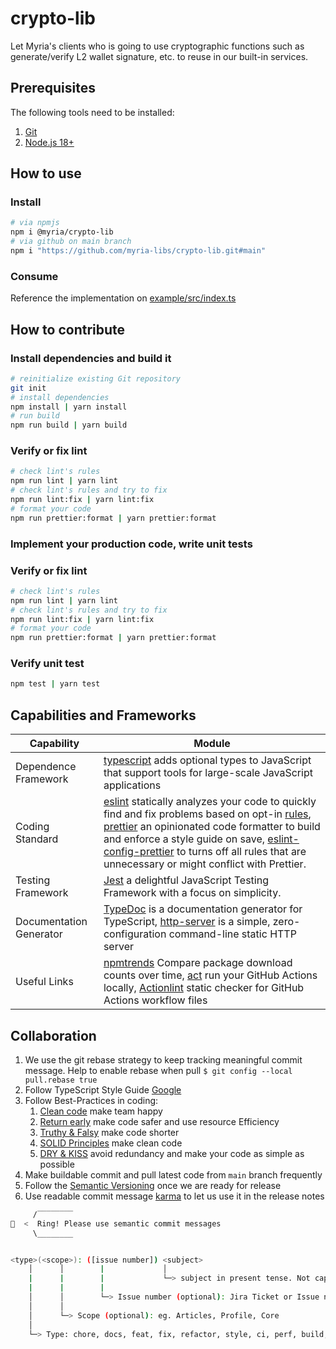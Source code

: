 # crypto-lib

Let Myria's clients who is going to use cryptographic functions such as generate/verify L2 wallet signature, etc. to reuse in our built-in services.

## Prerequisites

The following tools need to be installed:

1. [Git](http://git-scm.com/)
2. [Node.js 18+](http://nodejs.org/)

## How to use

### Install

```bash
# via npmjs
npm i @myria/crypto-lib
# via github on main branch
npm i "https://github.com/myria-libs/crypto-lib.git#main"
```

### Consume

Reference the implementation on [example/src/index.ts](example/src/index.ts)

## How to contribute

### Install dependencies and build it

```bash
# reinitialize existing Git repository
git init
# install dependencies
npm install | yarn install
# run build
npm run build | yarn build
```

### Verify or fix lint

```bash
# check lint's rules
npm run lint | yarn lint
# check lint's rules and try to fix
npm run lint:fix | yarn lint:fix
# format your code
npm run prettier:format | yarn prettier:format
```

### Implement your production code, write unit tests

### Verify or fix lint

```bash
# check lint's rules
npm run lint | yarn lint
# check lint's rules and try to fix
npm run lint:fix | yarn lint:fix
# format your code
npm run prettier:format | yarn prettier:format
```

### Verify unit test

```bash
npm test | yarn test
```

## Capabilities and Frameworks

| Capability           | Module                                                                                                                                                                                                                                                                                                                                                                                                                                    |
| -------------------- | ----------------------------------------------------------------------------------------------------------------------------------------------------------------------------------------------------------------------------------------------------------------------------------------------------------------------------------------------------------------------------------------------------------------------------------------- |
| Dependence Framework | [typescript](https://www.npmjs.com/package/typescript) adds optional types to JavaScript that support tools for large-scale JavaScript applications                                                                                                                                     |
| Coding Standard      | [eslint](https://eslint.org/) statically analyzes your code to quickly find and fix problems based on opt-in [rules](https://eslint.org/docs/latest/rules/), [prettier](https://prettier.io/docs/en/) an opinionated code formatter to build and enforce a style guide on save, [eslint-config-prettier](https://github.com/prettier/eslint-config-prettier) to turns off all rules that are unnecessary or might conflict with Prettier. |
| Testing Framework    | [Jest](https://jestjs.io/) a delightful JavaScript Testing Framework with a focus on simplicity.                                                                                                                                                                                                                                                                                                                                          |
| Documentation Generator      | [TypeDoc](https://typedoc.org/guides/overview/) is a documentation generator for TypeScript, [http-server](https://www.npmjs.com/package/http-server) is a simple, zero-configuration command-line static HTTP server                                   |
| Useful Links         | [npmtrends](https://npmtrends.com/) Compare package download counts over time, [act](https://nektosact.com/introduction.html) run your GitHub Actions locally, [Actionlint](https://marketplace.visualstudio.com/items?itemName=arahata.linter-actionlint) static checker for GitHub Actions workflow files                                  |

## Collaboration

1. We use the git rebase strategy to keep tracking meaningful commit message. Help to enable rebase when pull `$ git config --local pull.rebase true`
2. Follow TypeScript Style Guide [Google](https://google.github.io/styleguide/tsguide.html)
3. Follow Best-Practices in coding:
    1. [Clean code](https://github.com/labs42io/clean-code-typescript) make team happy
    2. [Return early](https://szymonkrajewski.pl/why-should-you-return-early/) make code safer and use resource Efficiency
    3. [Truthy & Falsy](https://frontend.turing.edu/lessons/module-1/js-truthy-falsy-expressions.html) make code shorter
    4. [SOLID Principles](https://javascript.plainenglish.io/solid-principles-with-type-script-d0f9a0589ec5) make clean code
    5. [DRY & KISS](https://dzone.com/articles/software-design-principles-dry-and-kiss) avoid redundancy and make your code as simple as possible
4. Make buildable commit and pull latest code from `main` branch frequently
5. Follow the [Semantic Versioning](https://semver.org/) once we are ready for release
6. Use readable commit message [karma](http://karma-runner.github.io/6.3/dev/git-commit-msg.html) to let us use it in the release notes

```bash
     /‾‾‾‾‾‾‾‾
🔔  <  Ring! Please use semantic commit messages
     \________


<type>(<scope>): ([issue number]) <subject>
    │      │        |             │
    |      |        |             └─> subject in present tense. Not capitalized. No period at the end.
    |      |        |
    │      │        └─> Issue number (optional): Jira Ticket or Issue number
    │      │
    │      └─> Scope (optional): eg. Articles, Profile, Core
    │
    └─> Type: chore, docs, feat, fix, refactor, style, ci, perf, build, or test.
```
